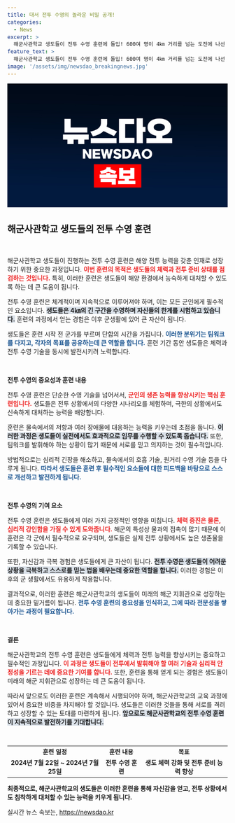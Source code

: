 ```yaml
---
title: 대서 전투 수영의 놀라운 비밀 공개!
categories:
  - News
excerpt: >
  해군사관학교 생도들이 전투 수영 훈련에 돌입! 600여 명이 4㎞ 거리를 넘는 도전에 나선 가운데, 군가가 울려 퍼진 훈련 현장을 만나보세요. 클릭하면 생도들의 열정이 느껴집니다!
feature_text: >
  해군사관학교 생도들이 전투 수영 훈련에 돌입! 600여 명이 4㎞ 거리를 넘는 도전에 나선 가운데, 군가가 울려 퍼진 훈련 현장을 만나보세요. 클릭하면 생도들의 열정이 느껴집니다!
image: '/assets/img/newsdao_breakingnews.jpg'
---
```


<p><img src="/assets/img/newsdao_breakingnews.jpg" alt="firstkoreanews 속보" /></p>

<h2 data-ke-size="size26">해군사관학교 생도들의 전투 수영 훈련</h2>

<p data-ke-size="size16">&nbsp;</p>

<p>해군사관학교 생도들이 진행하는 전투 수영 훈련은 해양 전투 능력을 갖춘 인재로 성장하기 위한 중요한 과정입니다. <b><span style="color: #ee2323;">이번 훈련의 목적은 생도들의 체력과 전투 준비 상태를 점검하는 것입니다.</span></b> 특히, 이러한 훈련은 생도들이 해양 환경에서 능숙하게 대처할 수 있도록 하는 데 큰 도움이 됩니다.</p>

<p>전투 수영 훈련은 체계적이며 지속적으로 이루어져야 하며, 이는 모든 군인에게 필수적인 요소입니다. <b><span style="background-color: #21538527;">생도들은 4㎞의 긴 구간을 수영하며 자신들의 한계를 시험하고 있습니다.</span></b> 훈련의 과정에서 얻는 경험은 이후 군생활에 있어 큰 자산이 됩니다.</p>

<p>생도들은 훈련 시작 전 군가를 부르며 단합의 시간을 가집니다. <b><span style="color: #1a5490;">이러한 분위기는 팀워크를 다지고, 각자의 목표를 공유하는데 큰 역할을 합니다.</span></b> 훈련 기간 동안 생도들은 체력과 전투 수영 기술을 동시에 발전시키려 노력합니다.</p>

<p data-ke-size="size16">&nbsp;</p>

<p><b>전투 수영의 중요성과 훈련 내용</b></p>

<p>전투 수영 훈련은 단순한 수영 기술을 넘어서서, <b><span style="color: #ee2323;">군인의 생존 능력을 향상시키는 핵심 훈련입니다.</span></b> 생도들은 전투 상황에서의 다양한 시나리오를 체험하며, 극한의 상황에서도 신속하게 대처하는 능력을 배양합니다. </p>

<p>훈련은 물속에서의 저항과 여러 장애물에 대응하는 능력을 키우는데 초점을 둡니다. <b><span style="background-color: #21538527;">이러한 과정은 생도들이 실전에서도 효과적으로 임무를 수행할 수 있도록 돕습니다.</span></b> 또한, 팀워크를 발휘해야 하는 상황이 많기 때문에 서로를 믿고 의지하는 것이 필수적입니다.</p>

<p>방법적으로는 심리적 긴장을 해소하고, 물속에서의 호흡 기술, 원거리 수영 기술 등을 다루게 됩니다. <b><span style="color: #1a5490;">따라서 생도들은 훈련 후 필수적인 요소들에 대한 피드백을 바탕으로 스스로 개선하고 발전하게 됩니다.</span></b></p>

<p data-ke-size="size16">&nbsp;</p>

<p><b>전투 수영의 기여 요소</b></p>

<p>전투 수영 훈련은 생도들에게 여러 가지 긍정적인 영향을 미칩니다. <b><span style="color: #ee2323;">체력 증진은 물론, 심리적 강인함을 가질 수 있게 도와줍니다.</span></b> 해군의 특성상 물과의 접촉이 많기 때문에 이 훈련은 각 군에서 필수적으로 요구되며, 생도들은 실제 전투 상황에서도 높은 생존율을 기록할 수 있습니다.</p>

<p>또한, 자신감과 극복 경험은 생도들에게 큰 자산이 됩니다. <b><span style="background-color: #21538527;">전투 수영은 생도들이 어려운 상황을 극복하고 스스로를 믿는 법을 배우는데 중요한 역할을 합니다.</span></b> 이러한 경험은 이후의 군 생활에서도 유용하게 작용합니다. </p>

<p>결과적으로, 이러한 훈련은 해군사관학교의 생도들이 미래의 해군 지휘관으로 성장하는 데 중요한 밑거름이 됩니다. <b><span style="color: #1a5490;">전투 수영 훈련의 중요성을 인식하고, 그에 따라 전문성을 쌓아가는 과정이 필요합니다.</span></b></p>

<p data-ke-size="size16">&nbsp;</p>

<p><b>결론</b></p>

<p>해군사관학교의 전투 수영 훈련은 생도들에게 체력과 전투 능력을 향상시키는 중요하고 필수적인 과정입니다. <b><span style="color: #ee2323;">이 과정은 생도들이 전투에서 발휘해야 할 여러 기술과 심리적 안정성을 기르는 데에 중요한 기여를 합니다.</span></b> 또한, 훈련을 통해 얻게 되는 경험은 생도들이 미래의 해군 지휘관으로 성장하는 데 큰 도움이 됩니다. </p>

<p>따라서 앞으로도 이러한 훈련은 계속해서 시행되어야 하며, 해군사관학교의 교육 과정에 있어서 중요한 비중을 차지해야 할 것입니다. 생도들은 이러한 것들을 통해 서로를 격려하고 성장할 수 있는 토대를 마련하게 됩니다. <b><span style="background-color: #21538527;">앞으로도 해군사관학교의 전투 수영 훈련이 지속적으로 발전하기를 기대합니다.</span></b></p>

<p data-ke-size="size16">&nbsp;</p>

<table style="width:100%; border-collapse: collapse;">
<tr>
<td style="text-align: center; height: 17px;"><b>훈련 일정</b></td>
<td style="text-align: center; height: 17px;"><b>훈련 내용</b></td>
<td style="text-align: center; height: 17px;"><b>목표</b></td>
</tr>
<tr>
<td style="text-align: center; height: 17px;"><b>2024년 7월 22일 ~ 2024년 7월 25일</b></td>
<td style="text-align: center; height: 17px;"><b>전투 수영 훈련</b></td>
<td style="text-align: center; height: 17px;"><b>생도 체력 강화 및 전투 준비 능력 향상</b></td>
</tr>
</table>

<p><b>최종적으로, 해군사관학교의 생도들은 이러한 훈련을 통해 자신감을 얻고, 전투 상황에서도 침착하게 대처할 수 있는 능력을 키우게 됩니다.</b></p>
실시간 뉴스 속보는, <a href="https://newsdao.kr" rel="dofollow">https://newsdao.kr</a>


